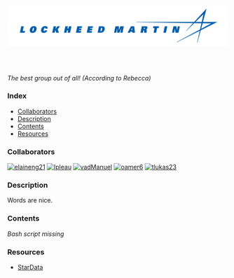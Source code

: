 <p align="center">
  <img src="./logo.png" alt="Everglades Analytics" width="512px" />
</p>
<br/><br/>

<!--
![](https://img.shields.io/static/v1?label=PHP&message=7.3.11&color=a6050d)
![](https://img.shields.io/static/v1?label=phpMyAdmin&message=5.0.1&color=orange)
![](https://img.shields.io/static/v1?label=Apache%20(Unix)&message=2.4.41&color=387f78)
![](https://img.shields.io/static/v1?label=MySQL&message=8.0.19&color=blue)
-->

*The best group out of all! (According to Rebecca)*  

### Index
- [Collaborators](#collaborators)
- [Description](#description)
- [Contents](#contents)
- [Resources](#resources)

### Collaborators
<p>
  <a href="https://www.github.com/elaineng21"><img src="https://avatars2.githubusercontent.com/u/65362312?s=400&v=4" alt="elaineng21" width="50px" /></a>
  <a href="https://www.github.com/Ipleau"><img src="https://avatars2.githubusercontent.com/u/46537009?s=400&v=4" alt="Ipleau" width="50px" /></a>
  <a href="https://www.github.com/vadManuel"><img src="https://avatars2.githubusercontent.com/u/7086685?s=400&u=a654bb2b5e4749953357409ed095979211e2daa6&v=4" alt="vadManuel" width="50px" /></a>
  <a href="https://www.github.com/oamer6"><img src="https://avatars2.githubusercontent.com/u/50599492?s=400&v=4" alt="oamer6" width="50px" /></a>
  <a href="https://www.github.com/tlukas23"><img src="https://avatars1.githubusercontent.com/u/55116369?s=400&v=4" alt="tlukas23" width="50px" /></a>
</p>

### Description
Words are nice.

### Contents
*Bash script missing*

### Resources
- [StarData](https://github.com/TorchCraft/StarData)
